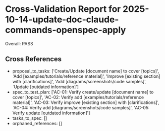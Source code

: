 # Cross-Validation Report for 2025-10-14-update-doc-claude-commands-openspec-apply

Overall: PASS


## Cross References

- proposal_to_tasks: ['Create/Update [document name] to cover [topics]', 'Add [examples/tutorials/reference material]', 'Improve [existing section] with [clarifications]', 'Add [diagrams/screenshots/code samples]', 'Update [outdated information]']
- spec_to_test_plan: ['AC-01: Verify create/update [document name] to cover [topics]', 'AC-02: Verify add [examples/tutorials/reference material]', 'AC-03: Verify improve [existing section] with [clarifications]', 'AC-04: Verify add [diagrams/screenshots/code samples]', 'AC-05: Verify update [outdated information]']
- tasks_to_spec: []
- orphaned_references: []
